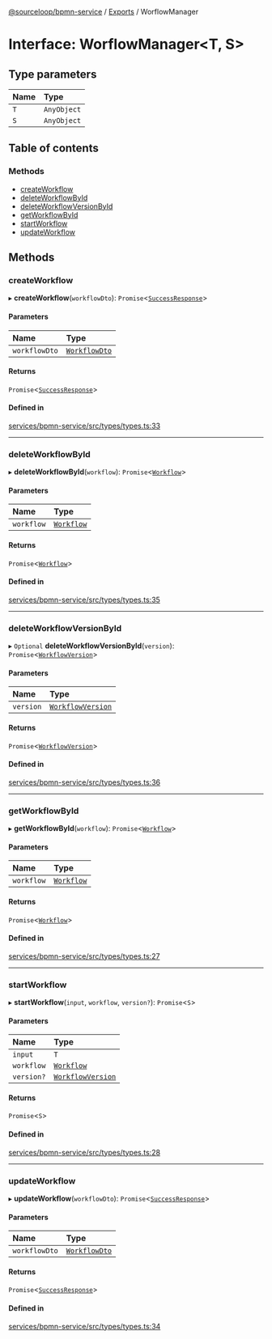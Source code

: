 [@sourceloop/bpmn-service](../README.md) / [Exports](../modules.md) / WorflowManager

# Interface: WorflowManager<T, S\>

## Type parameters

| Name | Type |
| :------ | :------ |
| `T` | `AnyObject` |
| `S` | `AnyObject` |

## Table of contents

### Methods

- [createWorkflow](WorflowManager.md#createworkflow)
- [deleteWorkflowById](WorflowManager.md#deleteworkflowbyid)
- [deleteWorkflowVersionById](WorflowManager.md#deleteworkflowversionbyid)
- [getWorkflowById](WorflowManager.md#getworkflowbyid)
- [startWorkflow](WorflowManager.md#startworkflow)
- [updateWorkflow](WorflowManager.md#updateworkflow)

## Methods

### createWorkflow

▸ **createWorkflow**(`workflowDto`): `Promise`<[`SuccessResponse`](../modules.md#successresponse)\>

#### Parameters

| Name | Type |
| :------ | :------ |
| `workflowDto` | [`WorkflowDto`](../classes/WorkflowDto.md) |

#### Returns

`Promise`<[`SuccessResponse`](../modules.md#successresponse)\>

#### Defined in

[services/bpmn-service/src/types/types.ts:33](https://github.com/sourcefuse/loopback4-microservice-catalog/blob/b93c60ac7/services/bpmn-service/src/types/types.ts#L33)

___

### deleteWorkflowById

▸ **deleteWorkflowById**(`workflow`): `Promise`<[`Workflow`](../classes/Workflow.md)\>

#### Parameters

| Name | Type |
| :------ | :------ |
| `workflow` | [`Workflow`](../classes/Workflow.md) |

#### Returns

`Promise`<[`Workflow`](../classes/Workflow.md)\>

#### Defined in

[services/bpmn-service/src/types/types.ts:35](https://github.com/sourcefuse/loopback4-microservice-catalog/blob/b93c60ac7/services/bpmn-service/src/types/types.ts#L35)

___

### deleteWorkflowVersionById

▸ `Optional` **deleteWorkflowVersionById**(`version`): `Promise`<[`WorkflowVersion`](../classes/WorkflowVersion.md)\>

#### Parameters

| Name | Type |
| :------ | :------ |
| `version` | [`WorkflowVersion`](../classes/WorkflowVersion.md) |

#### Returns

`Promise`<[`WorkflowVersion`](../classes/WorkflowVersion.md)\>

#### Defined in

[services/bpmn-service/src/types/types.ts:36](https://github.com/sourcefuse/loopback4-microservice-catalog/blob/b93c60ac7/services/bpmn-service/src/types/types.ts#L36)

___

### getWorkflowById

▸ **getWorkflowById**(`workflow`): `Promise`<[`Workflow`](../classes/Workflow.md)\>

#### Parameters

| Name | Type |
| :------ | :------ |
| `workflow` | [`Workflow`](../classes/Workflow.md) |

#### Returns

`Promise`<[`Workflow`](../classes/Workflow.md)\>

#### Defined in

[services/bpmn-service/src/types/types.ts:27](https://github.com/sourcefuse/loopback4-microservice-catalog/blob/b93c60ac7/services/bpmn-service/src/types/types.ts#L27)

___

### startWorkflow

▸ **startWorkflow**(`input`, `workflow`, `version?`): `Promise`<`S`\>

#### Parameters

| Name | Type |
| :------ | :------ |
| `input` | `T` |
| `workflow` | [`Workflow`](../classes/Workflow.md) |
| `version?` | [`WorkflowVersion`](../classes/WorkflowVersion.md) |

#### Returns

`Promise`<`S`\>

#### Defined in

[services/bpmn-service/src/types/types.ts:28](https://github.com/sourcefuse/loopback4-microservice-catalog/blob/b93c60ac7/services/bpmn-service/src/types/types.ts#L28)

___

### updateWorkflow

▸ **updateWorkflow**(`workflowDto`): `Promise`<[`SuccessResponse`](../modules.md#successresponse)\>

#### Parameters

| Name | Type |
| :------ | :------ |
| `workflowDto` | [`WorkflowDto`](../classes/WorkflowDto.md) |

#### Returns

`Promise`<[`SuccessResponse`](../modules.md#successresponse)\>

#### Defined in

[services/bpmn-service/src/types/types.ts:34](https://github.com/sourcefuse/loopback4-microservice-catalog/blob/b93c60ac7/services/bpmn-service/src/types/types.ts#L34)
